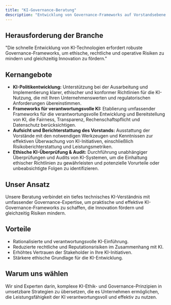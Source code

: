 ```yaml
---
title: "KI-Governance-Beratung"
description: "Entwicklung von Governance-Frameworks auf Vorstandsebene für die verantwortungsvolle Einführung und Überwachung von KI."
---
```

## Herausforderung der Branche
"Die schnelle Entwicklung von KI-Technologien erfordert robuste Governance-Frameworks, um ethische, rechtliche und operative Risiken zu mindern und gleichzeitig Innovation zu fördern."

## Kernangebote

*   **KI-Politikentwicklung:** Unterstützung bei der Ausarbeitung und Implementierung klarer, ethischer und konformer Richtlinien für die KI-Nutzung, die mit Ihren Unternehmenswerten und regulatorischen Anforderungen übereinstimmen.
*   **Frameworks für verantwortungsvolle KI:** Etablierung umfassender Frameworks für die verantwortungsvolle Entwicklung und Bereitstellung von KI, die Fairness, Transparenz, Rechenschaftspflicht und Datenschutz berücksichtigen.
*   **Aufsicht und Berichterstattung des Vorstands:** Ausstattung der Vorstände mit den notwendigen Werkzeugen und Kenntnissen zur effektiven Überwachung von KI-Initiativen, einschließlich Risikoberichterstattung und Leistungsmetriken.
*   **Ethische KI-Überprüfung & Audit:** Durchführung unabhängiger Überprüfungen und Audits von KI-Systemen, um die Einhaltung ethischer Richtlinien zu gewährleisten und potenzielle Vorurteile oder unbeabsichtigte Folgen zu identifizieren.

## Unser Ansatz
Unsere Beratung verbindet ein tiefes technisches KI-Verständnis mit umfassender Governance-Expertise, um praktische und effektive KI-Governance-Frameworks zu schaffen, die Innovation fördern und gleichzeitig Risiken mindern.

## Vorteile
*   Rationalisierte und verantwortungsvolle KI-Einführung.
*   Reduzierte rechtliche und Reputationsrisiken im Zusammenhang mit KI.
*   Erhöhtes Vertrauen der Stakeholder in Ihre KI-Initiativen.
*   Stärkere ethische Grundlage für die KI-Entwicklung.

## Warum uns wählen
Wir sind Experten darin, komplexe KI-Ethik- und Governance-Prinzipien in umsetzbare Strategien zu übersetzen, die es Unternehmen ermöglichen, die Leistungsfähigkeit der KI verantwortungsvoll und effektiv zu nutzen.